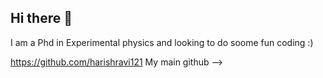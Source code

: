 ## Hi there 👋

I am a Phd in Experimental physics and looking to do soome fun coding :)

https://github.com/harishravi121
My main github
-->
